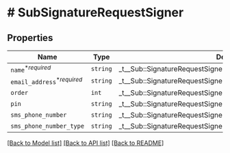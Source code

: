 # # SubSignatureRequestSigner



## Properties

Name | Type | Description | Notes
------------ | ------------- | ------------- | -------------
| `name`<sup>*_required_</sup> | ```string``` |  _t__Sub::SignatureRequestSigner::SIGNER_NAME  |  |
| `email_address`<sup>*_required_</sup> | ```string``` |  _t__Sub::SignatureRequestSigner::SIGNER_EMAIL_ADDRESS  |  |
| `order` | ```int``` |  _t__Sub::SignatureRequestSigner::SIGNER_ORDER  |  |
| `pin` | ```string``` |  _t__Sub::SignatureRequestSigner::SIGNER_PIN  |  |
| `sms_phone_number` | ```string``` |  _t__Sub::SignatureRequestSigner::SIGNER_SMS_PHONE_NUMBER  |  |
| `sms_phone_number_type` | ```string``` |  _t__Sub::SignatureRequestSigner::SIGNER_SMS_PHONE_NUMBER_TYPE  |  |

[[Back to Model list]](../../README.md#models) [[Back to API list]](../../README.md#endpoints) [[Back to README]](../../README.md)
